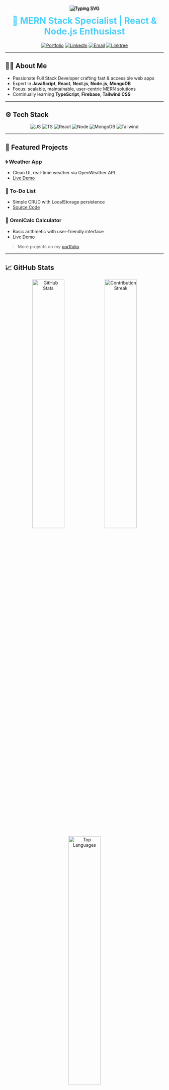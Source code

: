 <p align="center">
  <img src="https://readme-typing-svg.herokuapp.com?font=Fira+Code&size=28&duration=4000&pause=1000&color=4BCFFA&width=600&lines=Hey+there+%F0%9F%91%8B+I'm+Bhavesh+Bhoi!;MERN+Stack+Web+Developer;React+%7C+Node+%7C+MongoDB+Specialist;Let's+Build+Great+Web+Experiences!" alt="Typing SVG" style="filter: drop-shadow(1px 1px 1px #000)" />
</p>

<h1 align="center" style="color:#4BCFFA; margin-top:0;">🚀 MERN Stack Specialist | React & Node.js Enthusiast</h1>

<p align="center">
  <a href="https://developer-bhavesh.netlify.app" target="_blank"><img src="https://img.shields.io/badge/🌐Portfolio-0e76a8?style=for-the-badge&logo=netlify&logoColor=white" alt="Portfolio" /></a>
  <a href="https://www.linkedin.com/in/bhaveshbhoi07/" target="_blank"><img src="https://img.shields.io/badge/LinkedIn-0A66C2?style=for-the-badge&logo=linkedin&logoColor=white" alt="LinkedIn" /></a>
  <a href="mailto:bhavubhoi806@gmail.com" target="_blank"><img src="https://img.shields.io/badge/Email-D14836?style=for-the-badge&logo=gmail&logoColor=white" alt="Email" /></a>
  <a href="https://bhavu7.github.io/BhavuVerse/" target="_blank"><img src="https://img.shields.io/badge/All%20Links-39e09b?style=for-the-badge&logo=linktree" alt="Linktree" /></a>
</p>

---

## 👨‍💻 About Me

- Passionate Full Stack Developer crafting fast & accessible web apps  
- Expert in **JavaScript**, **React**, **Next.js**, **Node.js**, **MongoDB**  
- Focus: scalable, maintainable, user-centric MERN solutions  
- Continually learning **TypeScript**, **Firebase**, **Tailwind CSS**

---

## ⚙️ Tech Stack

<p align="center" style="margin-top:0;">
 <img alt="JS" src="https://img.shields.io/badge/JavaScript-F7DF1E?style=flat&logo=javascript&logoColor=black" />
 <img alt="TS" src="https://img.shields.io/badge/TypeScript-3178C6?style=flat&logo=typescript&logoColor=white" />
 <img alt="React" src="https://img.shields.io/badge/React-61DAFB?style=flat&logo=react&logoColor=black" />
 <img alt="Node" src="https://img.shields.io/badge/Node.js-339933?style=flat&logo=node.js&logoColor=white" />
 <img alt="MongoDB" src="https://img.shields.io/badge/MongoDB-47A248?style=flat&logo=mongodb&logoColor=white" />
 <img alt="Tailwind" src="https://img.shields.io/badge/Tailwind_CSS-38B2AC?style=flat&logo=tailwind-css&logoColor=white" />
</p>

---

## 📌 Featured Projects

### 🌀 Weather App  
- Clean UI, real-time weather via OpenWeather API  
- [Live Demo](https://bhavu7.github.io/Weather-Dashboard/)

### 📝 To-Do List  
- Simple CRUD with LocalStorage persistence  
- [Source Code](https://github.com/Bhavu7/TODO)

### 🧮 OmniCalc Calculator  
- Basic arithmetic with user-friendly interface  
- [Live Demo](https://bhavu7.github.io/OmniCalc/)

> More projects on my [portfolio](https://developer-bhavesh.netlify.app)

---

## 📈 GitHub Stats

<p align="center">
  <img src="https://github-readme-stats.vercel.app/api?username=Bhavu7&show_icons=true&theme=midnight-purple&hide_border=true" width="45%" alt="GitHub Stats" />
  <img src="https://streak-stats.demolab.com?user=Bhavu7&theme=midnight-purple&hide_border=true" width="45%" alt="Contribution Streak" />
</p>  
<p align="center">
  <img src="https://github-readme-stats.vercel.app/api/top-langs/?username=Bhavu7&layout=compact&theme=midnight-purple&hide_border=true" width="45%" alt="Top Languages" />
</p>

---

## 🌱 Open Source Heatmap

<p align="center">
  <img src="https://github-contributions-api.deno.dev/Bhavu7.svg" alt="Open Source Contributions" />
</p>

---

## 🔍 Keywords & Specialties

`Full Stack Web Developer` · `React Developer` · `Node.js Engineer` · `MongoDB Guru` · `Open Source Contributor` · `UI/UX Advocate` · `Remote Developer`

---

## 🔧 Expertise

- Frontend: React, Next.js, Tailwind CSS  
- Backend: Node.js, Express.js, MongoDB  
- Tools: Git, Vercel, Netlify, Figma, Postman  

---

## 🌟 Current Focus

- Mastering **TypeScript** & **Next.js 14**  
- Building with headless CMS (Sanity, Contentful)  
- Enhanced UI/UX with modern design trends  
- Contributing to open source  

---

## 📬 Get in Touch

<p align="center">
  <a href="https://www.linkedin.com/in/bhaveshbhoi07" target="_blank"><img src="https://img.shields.io/badge/LinkedIn-0A66C2?style=for-the-badge&logo=linkedin&logoColor=white" alt="LinkedIn" /></a>
  <a href="https://developer-bhavesh.netlify.app" target="_blank"><img src="https://img.shields.io/badge/Portfolio-0e76a8?style=for-the-badge&logo=netlify&logoColor=white" alt="Portfolio" /></a>
  <a href="mailto:bhavubhoi806@gmail.com" target="_blank"><img src="https://img.shields.io/badge/Email-D14836?style=for-the-badge&logo=gmail&logoColor=white" alt="Email" /></a>
</p>

---

## ⚡ Fun Fact

> I balance code with creativity — editing videos and exploring design tools. Coding is my career; creativity is my craft. 🎥🎨

---

> ✨ _Consistency beats perfection. Stay curious, stay committed, keep shipping!_

